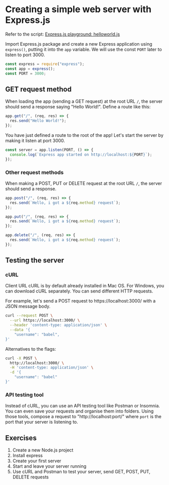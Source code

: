 # Creating a simple web server with Express.js

Refer to the script: [Express.js playground: helloworld.js](https://github.com/thoughtworks-jumpstart/express-playground/blob/master/helloworld.js)

Import Express.js package and create a new Express application using `express()`, putting it into the `app` variable. We will use the const `PORT` later to listen to port 3000.

```js
const express = require("express");
const app = express();
const PORT = 3000;
```

## GET request method

When loading the app (sending a GET request) at the root URL `/`, the server should send a response saying "Hello World!". Define a route like this:

```js
app.get("/", (req, res) => {
  res.send("Hello World!");
});
```

You have just defined a route to the root of the app! Let's start the server by making it listen at port 3000.

```js
const server = app.listen(PORT, () => {
  console.log(`Express app started on http://localhost:${PORT}`);
});
```

### Other request methods

When making a POST, PUT or DELETE request at the root URL `/`, the server should send a response.

```js
app.post("/", (req, res) => {
  res.send(`Hello, i got a ${req.method} request`);
});

app.put("/", (req, res) => {
  res.send(`Hello, i got a ${req.method} request`);
});

app.delete("/", (req, res) => {
  res.send(`Hello, i got a ${req.method} request`);
});
```

## Testing the server

### cURL

Client URL
cURL is by default already installed in Mac OS. For Windows, you can download cURL separately.
You can send different HTTP requests.

For example, let's send a POST request to https://localhost:3000/ with a JSON message body.

```sh
curl --request POST \
  --url https://localhost:3000/ \
  --header 'content-type: application/json' \
  --data '{
    "username": "babel",
}'
```

Alternatives to the flags:

```sh
curl -X POST \
  http://localhost:3000/ \
  -H 'content-type: application/json' \
  -d '{
    "username": "babel"
}'
```

### API testing tool

Instead of cURL, you can use an API testing tool like Postman or Insomnia. You can even save your requests and organise them into folders. Using those tools, compose a request to "http://localhost:port/" where `port` is the port that your server is listening to.

## Exercises

1. Create a new Node.js project
2. Install express
3. Create your first server
4. Start and leave your server running
5. Use cURL and Postman to test your server, send GET, POST, PUT, DELETE requests
